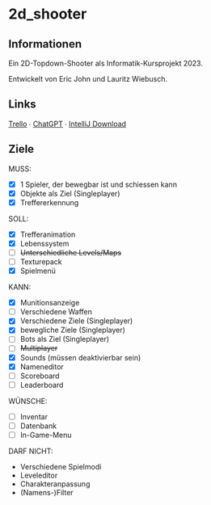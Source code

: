 # 2d_shooter

## Informationen

Ein 2D-Topdown-Shooter als Informatik-Kursprojekt 2023.

Entwickelt von Eric John und Lauritz Wiebusch.

## Links

[Trello](https://trello.com/b/0ARfpsB2/2d-shooter) ∙ [ChatGPT](https://chat.openai.com) ∙ [IntelliJ Download](https://download.jetbrains.com/idea/ideaIC-2023.1.exe)

## Ziele

MUSS:

- [x] 1 Spieler, der bewegbar ist und schiessen kann
- [x] Objekte als Ziel (Singleplayer)
- [x] Treffererkennung

SOLL:

- [x] Trefferanimation
- [x] Lebenssystem
- [ ] ~~Unterschiedliche Levels/Maps~~
- [ ] Texturepack
- [x] Spielmenü

KANN:

- [x] Munitionsanzeige
- [ ] Verschiedene Waffen 
- [x] Verschiedene Ziele (Singleplayer)
- [x] bewegliche Ziele (Singleplayer)
- [ ] Bots als Ziel (Singleplayer)
- [ ] ~~Multiplayer~~
- [x] Sounds (müssen deaktivierbar sein)
- [x] Nameneditor
- [ ] Scoreboard
- [ ] Leaderboard

WÜNSCHE:

- [ ] Inventar
- [ ] Datenbank
- [ ] In-Game-Menu

DARF NICHT:

- Verschiedene Spielmodi
- Leveleditor
- Charakteranpassung
- (Namens-)Filter
